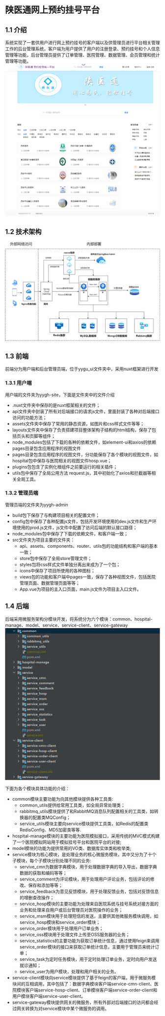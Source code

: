 # 陕医通网上预约挂号平台

## 1.1 介绍
系统实现了一套供用户进行网上预约挂号的客户端以及供管理员进行平台相关管理工作的后台管理系统，客户端为用户提供了用户的注册登录、预约挂号和个人信息管理等功能，后台管理员提供了订单管理、医院管理、数据管理、会员管理和统计管理等功能。
![archit](./img/top.png)
## 1.2 技术架构
![archit](./img/%E5%BE%AE%E6%9C%8D%E5%8A%A1%E6%9E%B6%E6%9E%84.png)

## 1.3 前端
前端分为用户端和后台管理员端，位于yygu_ui文件夹中，采用nuxt框架进行开发
### 1.3.1 用户端
用户端的文件夹为yygh-site，下面是文件夹中的文件介绍
* .nuxt文件夹中保存的是nuxt框架相关的文件；
* api文件夹中封装了所有对后端接口的请求js文件，里面封装了各种对后端接口访问的功能方法；
* assets文件夹中保存了常用的静态资源，如图片和css样式文件等等；
* layouts文件夹中保存了负责搭建项目整体架构子结构的html结构，保存了包括页头和页脚等组件；
* node_modules包括了下载的各种的依赖文件，如element-ui和axios的依赖pages目录包含应用程序的视图文件
* pages目录包含应用程序的视图文件，分功能保存了各个模块的视图文件，如hospital包中保存与医院相关的视图文件hosp.vue；
* plugins包包含了实例化根组件之前要运行的相关插件；
* utils包中保存了全局公用方法 request.js，其中初始化了axios和拦截器等相关全局工具。

### 1.3.2 管理员端
管理员端的文件夹为yygh-admin
* build包下保存了与构建项目相关的配置文件；
* config包中保存了各种配置js文件，包括开发环境使用的dev.js文件和生产环境使用的prod.js文件，js文件中配置了访问后端的默认接口路径；
* node_modules包中保存了下载的依赖文件，和客户端一致；
* src文件夹为项目主要的文件夹：
  * api、assets、components、router、utils包的功能结构和客户端的基本一致；
  * store包中保存了全局store管理文件；
  * styles包将css样式文件单独分离出来成为了一个包；
  * icons中保存了项目所使用的各种图标；
  * views包的功能和客户端中pages一致，保存了各种视图文件，包括医院管理页面、数据管理页面等等；
  * App.vue为项目的主入口页面，main.js文件为项目主入口文件。

## 1.4 后端
后端采用微服务架构分模块开发，将系统分为六个模块：common、hospital-manage、model、service、service-client、service-gateway
![archit](./img/back-end.png)

下面为各个模块具体功能的介绍：
* common模块主要功能为向其他模块提供各种工具类:
  * common_utils提供给常用工具类，如全局异常处理类；
  * rabbitmq_utils模块提供了和RabbitMQ消息队列配置相关的工具类，如转换器的配置类MQConfig；
  * service_utils模块主要向service模块提供工具类，如Redis的配置类RedisConfig、MD5加密类等等.
* hospital-manage模块的主要功能为医院模拟接口，采用传统的MVC模式构建了一个医院模拟网站用于模拟挂号平台和医院平台的对接;
* model模块的功能为提供常用的VO类、数据库实体类和枚举类;
* service模块为核心模块，是处理业务的核心微服务模块，其中又分为了十个子模块，每个子模块分别处理不同的业务:
  * servive_cmn为数据字典模块，用于处理数据字典的导入导出，数据字典数据的获取和编码等等；
  * service_comment为评论模块，用于处理用户评论业务，包括评论的修改、保存和添加等等；
  * service_feedback为意见反馈模块，用于处理反馈业务，包括对反馈信息的增删查改操作；
  * service_hosp模块的主要功能为处理来自医院系统与挂号系统对接方面的业务和处理来自用户或后台管理员对医院操作的业务；
  * service_msm模块用于处理短信的发送，主要供其他微服务模块调用，如service_hosp模块和service_order模块；
  * service_order模块用于处理用户订单业务；
  * service_oss模块用于处理文件上传至OSS服务器的业务；
  * service_statistics的主要功能为获取订单统计信息，通过使用feign来调用service_order模块的接口来获取订单统计信息，主要用于管理员来统计订单；
  * service_task为定时任务模块，用于定时处理订单业务，定时向用户发送就诊通知；
  * service_user为用户模块，处理和用户相关的业务。
* service-client模块向service模块提供了基于feign的客户端，用于微服务模块间的互相调用，其中包括了：数据字典模块客户端service-cmn-client、医院模块客户端service-hosp-client、订单模块客户端service-order-client和用户模块客户端service-user-client。
* service-gateway模块提供网关的微服务，所有外部对后端接口的访问都会经过网关转换为对service模块中某个微服务的调用。